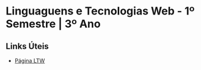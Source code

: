 # Linguaguens e Tecnologias Web - 1º Semestre | 3º Ano

## Links Úteis

- [Página LTW](https://web.fe.up.pt/~arestivo/page/courses/2020/ltw/)
